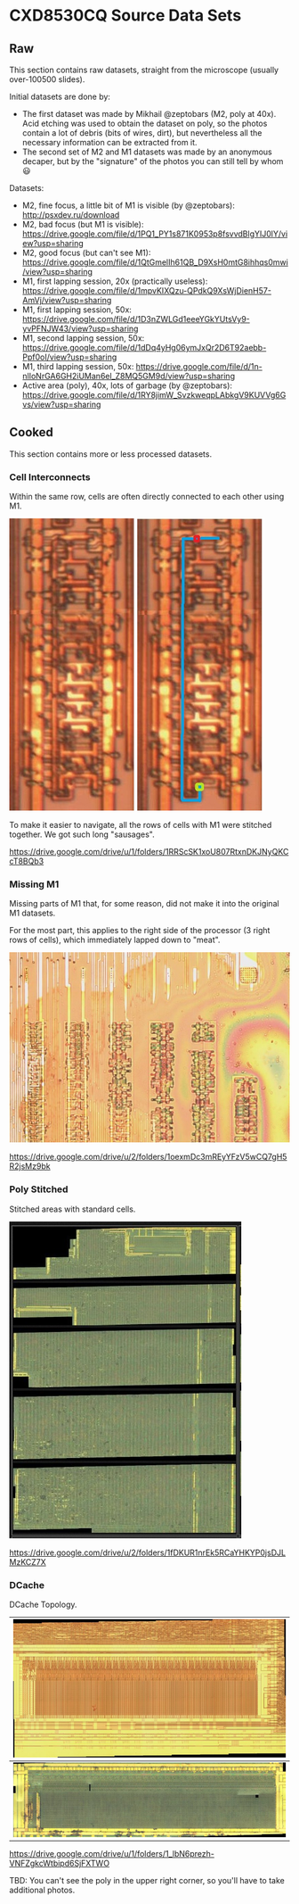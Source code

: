 # CXD8530CQ Source Data Sets

## Raw

This section contains raw datasets, straight from the microscope (usually over-100500 slides).

Initial datasets are done by:
- The first dataset was made by Mikhail @zeptobars (M2, poly at 40x). Acid etching was used to obtain the dataset on poly, so the photos contain a lot of debris (bits of wires, dirt), but nevertheless all the necessary information can be extracted from it.
- The second set of M2 and M1 datasets was made by an anonymous decaper, but by the "signature" of the photos you can still tell by whom :smiley:

Datasets:

- M2, fine focus, a little bit of M1 is visible (by @zeptobars): http://psxdev.ru/download
- M2, bad focus (but M1 is visible): https://drive.google.com/file/d/1PQ1_PY1s871K0953p8fsvvdBlgYIJ0lY/view?usp=sharing
- M2, good focus (but can't see M1): https://drive.google.com/file/d/1QtGmelIh61QB_D9XsH0mtG8ihhqs0mwi/view?usp=sharing
- M1, first lapping session, 20x (practically useless): https://drive.google.com/file/d/1mpvKIXQzu-QPdkQ9XsWjDienH57-AmVj/view?usp=sharing
- M1, first lapping session, 50x: https://drive.google.com/file/d/1D3nZWLGd1eeeYGkYUtsVy9-yvPFNJW43/view?usp=sharing
- M1, second lapping session, 50x: https://drive.google.com/file/d/1dDq4yHg06ymJxQr2D6T92aebb-Ppf0oI/view?usp=sharing
- M1, third lapping session, 50x: https://drive.google.com/file/d/1n-nlIoNrGA6GH2iUMan6el_Z8MQ5GM9d/view?usp=sharing
- Active area (poly), 40x, lots of garbage (by @zeptobars): https://drive.google.com/file/d/1RY8jimW_SvzkweqpLAbkgV9KUVVg6Gvs/view?usp=sharing

## Cooked

This section contains more or less processed datasets.

### Cell Interconnects

Within the same row, cells are often directly connected to each other using M1.

![row_m1](/imgstore/cells/row_m1.jpg)

To make it easier to navigate, all the rows of cells with M1 were stitched together. We got such long "sausages".

https://drive.google.com/drive/u/1/folders/1RRScSK1xoU807RtxnDKJNyQKCcT8BQb3

### Missing M1

Missing parts of M1 that, for some reason, did not make it into the original M1 datasets.

For the most part, this applies to the right side of the processor (3 right rows of cells), which immediately lapped down to "meat".

![lapping_disaster](/imgstore/lapping_disaster.jpg)

https://drive.google.com/drive/u/2/folders/1oexmDc3mREyYFzV5wCQ7gH5R2jsMz9bk

### Poly Stitched

Stitched areas with standard cells.

![poly_stitched](/imgstore/poly_stitched.jpg)

https://drive.google.com/drive/u/2/folders/1fDKUR1nrEk5RCaYHKYP0jsDJLMzKCZ7X

### DCache

DCache Topology.

|![DCache_m2_Fused_small](/imgstore/custom/DCache_m2_Fused_small.jpg)|
|---|
|![DCache_poly_Fused_small](/imgstore/custom/DCache_poly_Fused_small.jpg)|

https://drive.google.com/drive/u/1/folders/1_lbN6prezh-VNFZgkcWtbipd6SjFXTWO

TBD: You can't see the poly in the upper right corner, so you'll have to take additional photos.
